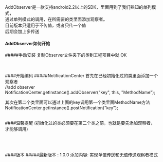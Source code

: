AddObserver是一款支持android2.2以上的SDK，里面用到了我们熟知的单列模式，<br>
通过单列模式的调用，在所需要的类里面添加观察者。<br>
目前版本只适用于不传值，或者只传一个值<br>
后期会加上多传送<br>

#### AddObserver如何开始
#####手动安装
复制Observer文件夹下的类到工程项目中就 OK <br><br><br>

####开始编码
#####NotificationCenter
首先在已经初始化过的类里面添加一个观察者<br>
    //add observer    
    NotificationCenter.getInstance().addObserver("key", this, "MethodName");<br>
    
其次在第二个类里面可以通过上面的key调用第一个类里面MethodName方法<br>
        NotificationCenter.getInstance().postNotification("key");<br>    <br>   

####温馨提醒
        (初始化过的类必须要在第二个类之前，也就是要先添加观察者，才能够调用)<br><br><br><br>


####版本
#####最新版本 : 1.0.0
添加内容: 实现单值传送和无值传送观察者模式
